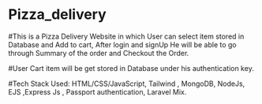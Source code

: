 # Pizza_delivery

#This is a Pizza Delivery Website in which User can select item stored in Database and Add to cart, After login
and signUp He will be able to go through Summary of the order and Checkout the Order.

#User Cart item will be get stored in Database under his authentication key.

#Tech Stack Used: HTML/CSS/JavaScript, Tailwind , MongoDB, NodeJs, EJS ,Express Js , Passport authentication, Laravel Mix.


